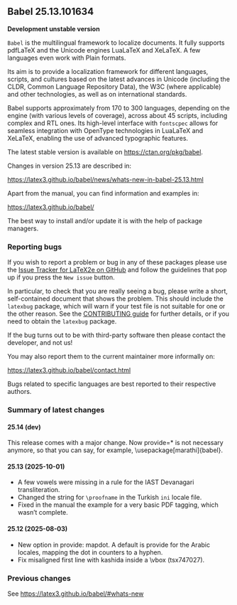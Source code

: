 ## Babel 25.13.101634

**Development unstable version**

`Babel` is the multilingual framework to localize documents. It fully
supports pdfLaTeX and the Unicode engines LuaLaTeX and XeLaTeX. A few
languages even work with Plain formats.

Its aim is to provide a localization framework for different languages,
scripts, and cultures based on the latest advances in Unicode
(including the CLDR, Common Language Repository Data), the W3C (where
applicable) and other technologies, as well as on international
standards.

Babel supports approximately from 170 to 300 languages, depending on
the engine (with various levels of coverage), across about 45 scripts,
including complex and RTL ones. Its high-level interface with
`fontscpec` allows for seamless integration with OpenType technologies
in LuaLaTeX and XeLaTeX, enabling the use of advanced typographic
features.

The latest stable version is available on <https://ctan.org/pkg/babel>.

Changes in version 25.13 are described in:

https://latex3.github.io/babel/news/whats-new-in-babel-25.13.html

Apart from the manual, you can find information and examples in:

https://latex3.github.io/babel/

The best way to install and/or update it is with the help of package
managers.

### Reporting bugs

If you wish to report a problem or bug in any of these packages please
use the
[Issue Tracker for LaTeX2e on GitHub](https://github.com/latex3/babel/issues)
and follow the guidelines that pop up if you press the `New issue`
button.

In particular, to check that you are really seeing a bug, please write
a short, self-contained document that shows the problem. This should
include the `latexbug` package, which will warn if your test file is
not suitable for one or the other reason. See the
[CONTRIBUTING guide](https://github.com/latex3/latex2e/blob/master/CONTRIBUTING.md)
for further details, or if you need to obtain the `latexbug` package.

If the bug turns out to be with third-party software then please
contact the developer, and not us!

You may also report them to the current maintainer more informally on:

   https://latex3.github.io/babel/contact.html

Bugs related to specific languages are best reported to their
respective authors.

### Summary of latest changes

#### 25.14 (dev)

This release comes with a major change. Now provide=* is not necessary
anymore, so that you can say, for example, \usepackage[marathi]{babel}.

#### 25.13 (2025-10-01)

* A few vowels were missing in a rule for the IAST Devanagari transliteration.
* Changed the string for `\proofname` in the Turkish `ini` locale file.
* Fixed in the manual the example for a very basic PDF tagging, which
  wasn’t complete. 

#### 25.12 (2025-08-03)

* New option in provide: mapdot. A default is provide for the Arabic
  locales, mapping the dot in counters to a hyphen.
* Fix misaligned first line with kashida inside a \vbox (tsx747027).

### Previous changes

See https://latex3.github.io/babel/#whats-new
